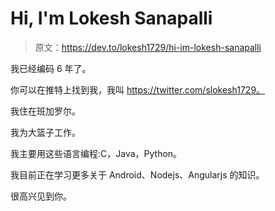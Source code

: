 # Hi, I'm Lokesh Sanapalli

> 原文：<https://dev.to/lokesh1729/hi-im-lokesh-sanapalli>

我已经编码 6 年了。

你可以在推特上找到我，我叫 https://twitter.com/slokesh1729。

我住在班加罗尔。

我为大篮子工作。

我主要用这些语言编程:C，Java，Python。

我目前正在学习更多关于 Android、Nodejs、Angularjs 的知识。

很高兴见到你。